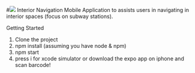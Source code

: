 #![](https://raw.githubusercontent.com/heyconnie/NYSee/master/images/nysee-24bit-809x275.png)
Interior Navigation Mobile Application to assists users in navigating in interior spaces (focus on subway stations). 

Getting Started
1. Clone the project
2. npm install (assuming you have node & npm)
3. npm start
4. press i for xcode simulator or download the expo app on iphone and scan barcode!
